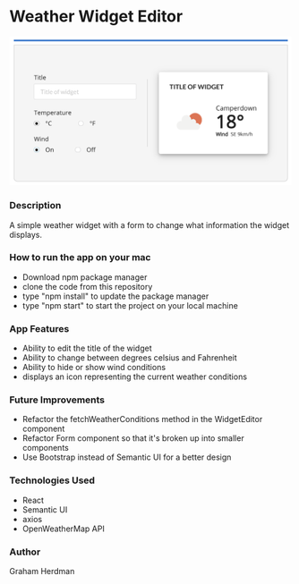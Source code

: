 # Weather Widget Editor

![Weather Widget Editor](./weather-widget-editor.png)

### Description
A simple weather widget with a form to change what information the widget displays.

### How to run the app on your mac

- Download npm package manager
- clone the code from this repository
- type "npm install" to update the package manager
- type "npm start" to start the project on your local machine

### App Features

- Ability to edit the title of the widget
- Ability to change between degrees celsius and Fahrenheit
- Ability to hide or show wind conditions
- displays an icon representing the current weather conditions

### Future Improvements

- Refactor the fetchWeatherConditions method in the WidgetEditor component
- Refactor Form component so that it's broken up into smaller components
- Use Bootstrap instead of Semantic UI for a better design

### Technologies Used

- React 
- Semantic UI
- axios
- OpenWeatherMap API

### Author

Graham Herdman
